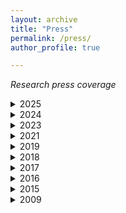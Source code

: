 ```yaml
---
layout: archive
title: "Press"
permalink: /press/
author_profile: true

---
```



*Research press coverage*

<details>
   <summary>2025</summary>
   <p> Springer Books <br> 
    <a href="https://link.springer.com/book/9783031904240">Springer Link Book: Applied Antifragility in Technical Systems</a><br>
    <a href="https://link.springer.com/book/9783031903908">Springer Link Book: Applied Antifragility in Natural Systems</a><br>
    <a href="https://www.amazon.com/-/en/Cristian-Axenie/dp/3031904249">Amazon order: Applied Antifragility in Technical Systems</a><br>
    <a href="https://www.amazon.com/-/en/Cristian-Axenie/dp/3031903900">Amazon order: Applied Antifragility in Natural Systems</a><br>	   
  </p>
</details>

<details>
   <summary>2024</summary>
   <p> Ohm Journal - Lightweight and Green AI for Roadside Safety<br>
    <a href="https://github.com/caxenie/cristianaxenie.github.io/raw/master/files/CristianAxenie-OhmJournal_Beitrag.png">Article</a><br>
    <a href="https://www.th-nuernberg.de/fileadmin/abteilungen/kom/kom_docs/OHM-Journal/2023-02_Ohm-Journal.pdf">Ohm Journal</a><br>
  </p>
    <p> SATVISION Magazine - KI in allen Lebensbereichen auf dem Vormarsch (DE) <br>
    <a href="https://github.com/caxenie/cristianaxenie.github.io/raw/master/files/SATVISION_2024-12_Interview_Cristian Axenie_Vorabansicht_08.11.2024.pdf.pdf">Article</a><br>
  </p>
   <p> IFA 2024 (100 Years Celebration) - Consumer Electronics Trends and Insights Conference / AI makes a diet <br>
    <a href="https://github.com/caxenie/cristianaxenie.github.io/raw/master/files/IFA2024 Trends Insights - GFU_AXENIE.pdf">Article</a><br>
    <a href="https://gfu.de/insights-trends/rueckblick-und-praesentationen-2024/">GFU/Trends&Insights 2024, IFA 2024 Centennial</a><br>
   </p>
</details>

<details>
	<summary>2023</summary>
   <p> tinyML Foundation and Sony<br>
    <a href="https://www.prnewswire.com/news-releases/sony-semiconductor-solutions-concludes-pedestrian-safety-challenge-announces-winners-with-tinyml-foundation-and-the-city-of-san-jose-301948671.html?tc">Source</a><br>
    <a href="https://youtu.be/ZhBCtfalcOk?t=2870">Talk video</a><br>
  </p>
  <p> Nuremberg Institute of Technology <br>
    <a href="https://www.th-nuernberg.de/news/4895-die-ohm-bekommt-verstaerkung/">Source</a><br>
    <a href="https://github.com/caxenie/cristianaxenie.github.io/raw/master/files/CristianAxenie_Media_Coverage_Technische Hochschule Nürnberg Georg Simon Ohm.pdf">Download copy</a><br>
  </p>
	
</details>

<details>
	<summary>2021</summary>
  <p> International Mathematical Oncology Newsletter <br>
    <a href="https://thisweekmathonco.substack.com/p/this-week-in-mathonco-191">Source</a><br>
    <a href="https://github.com/caxenie/cristianaxenie.github.io/raw/master/files/CristianAXENIE-coverage- MathOncoBlog 191.pdf">Download copy</a><br>
  </p>
</details>

<details>
	<summary>2019</summary>
  <p> Merck KGaA, Darmstadt, Germany <br>
    <a href="https://app.ekipa.de/challenges/future-of-ai/brief">Source 1</a><br>
    <a href="https://www.thi.de/hochschule/aktuelles/news/thi-erfolgreich-in-ai-forschungswettbewerb">Source 2</a><br>
    <a href="https://www.youtube.com/watch?v=avtLwTM5xIw&ab_channel=ekipaCrowd">Source 3</a><br>
    <a href="https://github.com/caxenie/cristianaxenie.github.io/raw/master/files/CristianAxenie_Media_Coverage_THI_2019.pdf">Download copy</a><br>
  </p>
</details>



<details>
   <summary>2018</summary>
  <p> Lions Club, Chimesee, Germany <br>
    <a href="https://www.ovb-heimatzeitungen.de/wi-ge/2018/09/21/kuenstliche-intelligenz-im-fokus.ovb">Source</a><br>
    <a href="https://github.com/caxenie/cristianaxenie.github.io/raw/master/files/CristianAxenie_Media_Coverage_Lions_2018.pdf">Download copy</a><br>
  </p>
</details>

<details>
	<summary>2017</summary>
  <p> Basecamp.AI Winter School, Vienna, Austria <br>
    <a href="https://github.com/caxenie/cristianaxenie.github.io/raw/master/files/CristianAxenie_Media_Coverage_Basecamp_2017.pdf">Download copy</a><br>
  </p>
</details>

<details>
	<summary>2016</summary>
  <p> Welcome Trust "Hack the Senses" Competition, London, UK <br>
    <a href="https://www.wired.co.uk/article/how-to-hack-senses-see-sound">Source</a><br>
    <a href="https://github.com/caxenie/cristianaxenie.github.io/raw/master/files/CristianAxenie_Media_Coverage_Wired_2016.pdf">Download copy</a><br>
  </p>
</details>


<details>
	<summary>2015</summary>
  <p> IEEE CIS Summer School On Neuromorphic and Cyborg Intelligent Systems, Hangzhou, China<br>
    <a href="www.qaas.zju.edu.cn/news.asp?id=25">Source</a><br>
    <a href="https://github.com/caxenie/cristianaxenie.github.io/raw/master/files/CristianAxenie_Media_Coverage_Neuromoprhic_Cyborg_Intelligence_Zhejiang_2015.pdf">Download copy</a><br>
  </p>
</details>


<details>
	<summary>2009</summary>
  <p> IBM Best Linux Application Challenge, Bucharest, Romania <br>
    <a href="https://web.archive.org/web/20101105153553/http://www.dandragomir.biz/software/linux-application-2009-student-final.html">Source</a><br>
    <a href="https://github.com/caxenie/cristianaxenie.github.io/raw/master/files/CristianAxenie_Media_Coverage_IBM_2009.pdf">Download copy</a><br><br>
    International Technical Universities Competition, ZTS2009, Timisoara , Romania <br>
    <a href="https://www.viata-libera.ro/pdf/2009/05_mai/vlg_21_mai.pdf">Source</a><br>
    </p>
</details>  


